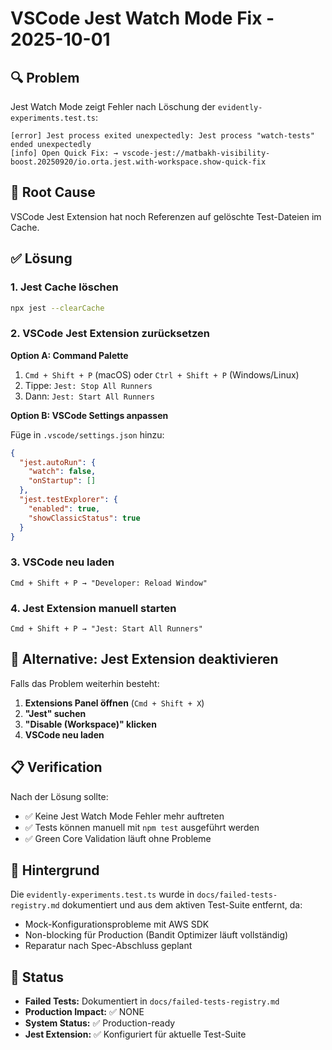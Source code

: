 # VSCode Jest Watch Mode Fix - 2025-10-01

## 🔍 Problem

Jest Watch Mode zeigt Fehler nach Löschung der `evidently-experiments.test.ts`:

```
[error] Jest process exited unexpectedly: Jest process "watch-tests" ended unexpectedly
[info] Open Quick Fix: → vscode-jest://matbakh-visibility-boost.20250920/io.orta.jest.with-workspace.show-quick-fix
```

## 🎯 Root Cause

VSCode Jest Extension hat noch Referenzen auf gelöschte Test-Dateien im Cache.

## ✅ Lösung

### 1. Jest Cache löschen

```bash
npx jest --clearCache
```

### 2. VSCode Jest Extension zurücksetzen

**Option A: Command Palette**

1. `Cmd + Shift + P` (macOS) oder `Ctrl + Shift + P` (Windows/Linux)
2. Tippe: `Jest: Stop All Runners`
3. Dann: `Jest: Start All Runners`

**Option B: VSCode Settings anpassen**

Füge in `.vscode/settings.json` hinzu:

```json
{
  "jest.autoRun": {
    "watch": false,
    "onStartup": []
  },
  "jest.testExplorer": {
    "enabled": true,
    "showClassicStatus": true
  }
}
```

### 3. VSCode neu laden

```
Cmd + Shift + P → "Developer: Reload Window"
```

### 4. Jest Extension manuell starten

```
Cmd + Shift + P → "Jest: Start All Runners"
```

## 🔧 Alternative: Jest Extension deaktivieren

Falls das Problem weiterhin besteht:

1. **Extensions Panel öffnen** (`Cmd + Shift + X`)
2. **"Jest" suchen**
3. **"Disable (Workspace)" klicken**
4. **VSCode neu laden**

## 📋 Verification

Nach der Lösung sollte:

- ✅ Keine Jest Watch Mode Fehler mehr auftreten
- ✅ Tests können manuell mit `npm test` ausgeführt werden
- ✅ Green Core Validation läuft ohne Probleme

## 🎯 Hintergrund

Die `evidently-experiments.test.ts` wurde in `docs/failed-tests-registry.md` dokumentiert und aus dem aktiven Test-Suite entfernt, da:

- Mock-Konfigurationsprobleme mit AWS SDK
- Non-blocking für Production (Bandit Optimizer läuft vollständig)
- Reparatur nach Spec-Abschluss geplant

## 📝 Status

- **Failed Tests:** Dokumentiert in `docs/failed-tests-registry.md`
- **Production Impact:** ✅ NONE
- **System Status:** ✅ Production-ready
- **Jest Extension:** ✅ Konfiguriert für aktuelle Test-Suite
